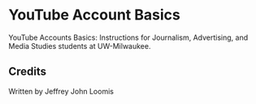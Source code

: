 # YouTube Account Basics

YouTube Accounts Basics: Instructions for Journalism, Advertising, and Media Studies students at UW-Milwaukee.

## Credits

Written by Jeffrey John Loomis







